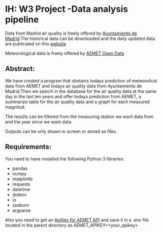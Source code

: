 # IH: W3 Project -Data analysis pipeline

Data from Madrid air quality is freely offered by [Ayuntamiento de Madrid](https://datos.madrid.es/portal/site/egob/menuitem.c05c1f754a33a9fbe4b2e4b284f1a5a0/?vgnextoid=aecb88a7e2b73410VgnVCM2000000c205a0aRCRD&vgnextchannel=374512b9ace9f310VgnVCM100000171f5a0aRCRD&vgnextfmt=default).The historical data can be downloaded and the daily updated data are publicated on this [website](http://www.mambiente.madrid.es/opendata/horario.txt)

Meteorological data is freely offered by [AEMET Open Data](https://opendata.aemet.es/centrodedescargas/inicio)


## Abstract:
We have created a program that obstains todays prediction of meteorolical data from AEMET and todays air quality data from Ayuntamiento de Madrid.Then we search in the database for the air quality data at the same day in the last ten years and offer todays prediction from AEMET, a summarize table for the air quality data and a graph for each measured magnitud.

The results can be filtered from the measuring station we want data from and the year since we want data.


Outputs can be only shown in screen or stored as files.

## Requirements:

You need to have installed the following Python 3 libraries: 
* pandas
* numpy
* matplotlib
* requests
* datetime
* dotenv
* io
* seaborn
* argparse

Also you need to get an [ApiKey for AEMET API](https://opendata.aemet.es/centrodedescargas/altaUsuario) and save it in a .env file located in the parent directory as AEMET_APIKEY=<your_apikey>


